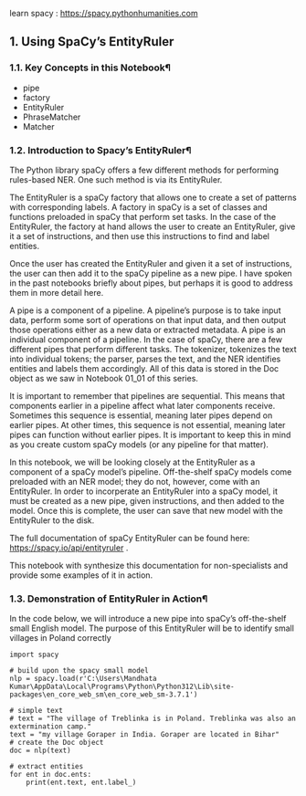 learn spacy : https://spacy.pythonhumanities.com

## 1. Using SpaCy’s EntityRuler

### 1.1. Key Concepts in this Notebook¶
* pipe
* factory
* EntityRuler
* PhraseMatcher
* Matcher

### 1.2. Introduction to Spacy’s EntityRuler¶
The Python library spaCy offers a few different methods for performing rules-based NER. One such method is via its EntityRuler.

The EntityRuler is a spaCy factory that allows one to create a set of patterns with corresponding labels. A factory in spaCy is a set of classes and functions preloaded in spaCy that perform set tasks. In the case of the EntityRuler, the factory at hand allows the user to create an EntityRuler, give it a set of instructions, and then use this instructions to find and label entities.

Once the user has created the EntityRuler and given it a set of instructions, the user can then add it to the spaCy pipeline as a new pipe. I have spoken in the past notebooks briefly about pipes, but perhaps it is good to address them in more detail here.

A pipe is a component of a pipeline. A pipeline’s purpose is to take input data, perform some sort of operations on that input data, and then output those operations either as a new data or extracted metadata. A pipe is an individual component of a pipeline. In the case of spaCy, there are a few different pipes that perform different tasks. The tokenizer, tokenizes the text into individual tokens; the parser, parses the text, and the NER identifies entities and labels them accordingly. All of this data is stored in the Doc object as we saw in Notebook 01_01 of this series.

It is important to remember that pipelines are sequential. This means that components earlier in a pipeline affect what later components receive. Sometimes this sequence is essential, meaning later pipes depend on earlier pipes. At other times, this sequence is not essential, meaning later pipes can function without earlier pipes. It is important to keep this in mind as you create custom spaCy models (or any pipeline for that matter).

In this notebook, we will be looking closely at the EntityRuler as a component of a spaCy model’s pipeline. Off-the-shelf spaCy models come preloaded with an NER model; they do not, however, come with an EntityRuler. In order to incorperate an EntityRuler into a spaCy model, it must be created as a new pipe, given instructions, and then added to the model. Once this is complete, the user can save that new model with the EntityRuler to the disk.

The full documentation of spaCy EntityRuler can be found here: https://spacy.io/api/entityruler .

This notebook with synthesize this documentation for non-specialists and provide some examples of it in action.

### 1.3. Demonstration of EntityRuler in Action¶
In the code below, we will introduce a new pipe into spaCy’s off-the-shelf small English model. The purpose of this EntityRuler will be to identify small villages in Poland correctly






```
import spacy 

# build upon the spacy small model 
nlp = spacy.load(r'C:\Users\Mandhata Kumar\AppData\Local\Programs\Python\Python312\Lib\site-packages\en_core_web_sm\en_core_web_sm-3.7.1')

# simple text 
# text = "The village of Treblinka is in Poland. Treblinka was also an extermination camp."
text = "my village Goraper in India. Goraper are located in Bihar"
# create the Doc object 
doc = nlp(text)

# extract entities 
for ent in doc.ents:
    print(ent.text, ent.label_)

```